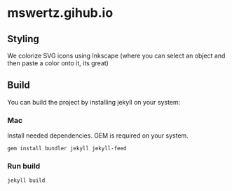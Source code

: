 # mswertz.gihub.io


## Styling
We colorize SVG icons using Inkscape (where you can select an object and then paste a color onto it, its great)

## Build 
You can build the project by installing jekyll on your system:

### Mac
Install needed dependencies. GEM is required on your system.

```gem install bundler jekyll jekyll-feed```

### Run build

```jekyll build```

